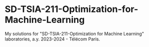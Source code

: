 # SD-TSIA-211-Optimization-for-Machine-Learning
My solutions for "SD-TSIA-211-Optimization for Machine Learning" laboratories, a.y. 2023-2024 - Télécom Paris.
